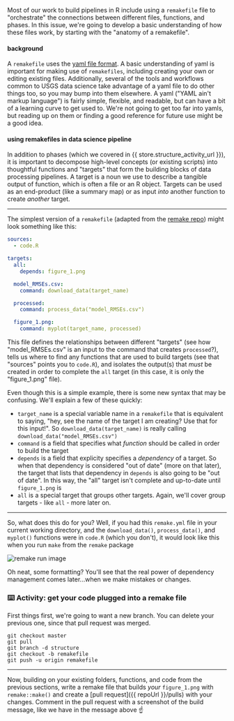 Most of our work to build pipelines in R include using a `remakefile` file to "orchestrate" the connections between different files, functions, and phases. In this issue, we're going to develop a basic understanding of how these files work, by starting with the "anatomy of a remakefile".

#### background

A `remakefile` uses the [yaml file format](https://en.wikipedia.org/wiki/YAML). A basic understanding of yaml is important for making use of `remakefiles`, including creating your own or editing existing files. Additionally, several of the tools and workflows common to USGS data science take advantage of a yaml file to do other things too, so you may bump into them elsewhere. A yaml ("YAML ain't markup language") is fairly simple, flexible, and readable, but can have a bit of a learning curve to get used to. We're not going to get too far into yamls, but reading up on them or finding a good reference for future use might be a good idea.

#### using remakefiles in data science pipeline

In addition to phases (which we covered in {{ store.structure_activity_url }}), it is important to decompose high-level concepts (or existing scripts) into thoughtful functions and "targets" that form the building blocks of data processing pipelines. A target is a noun we use to describe a tangible output of function, which is often a file or an R object. Targets can be used as an end-product (like a summary map) or as input _into_ another function to create _another_ target. 

---
The simplest version of a `remakefile` (adapted from the [remake repo](https://github.com/richfitz/remake)) might look something like this:

```yaml
sources:
  - code.R

targets:
  all:
    depends: figure_1.png

  model_RMSEs.csv:
    command: download_data(target_name)

  processed:
    command: process_data("model_RMSEs.csv")

  figure_1.png:
    command: myplot(target_name, processed)
```


This file defines the relationships between different "targets" (see how "model_RMSEs.csv" is an input to the command that creates `processed`?), tells us where to find any functions that are used to build targets (see that "sources" points you to `code.R`), and isolates the output(s) that _must_ be created in order to complete the `all` target (in this case, it is only the "figure_1.png" file). 

Even though this is a simple example, there is some new syntax that may be confusing. We'll explain a few of these quickly:
 - `target_name` is a special variable name in a `remakefile` that is equivalent to saying, "hey, see the name of the target I am creating? Use that for this input!". So `download_data(target_name)` is really calling `download_data("model_RMSEs.csv")`
 - `command` is a field that specifies what _function_ should be called in order to build the target
 - `depends` is a field that explicity specifies a _dependency_ of a target. So when that dependency is considered "out of date" (more on that later), the target that lists that dependency in `depends` is also going to be "out of date". In this way, the "all" target isn't complete and up-to-date until `figure_1.png` is
 - `all` is a special target that groups other targets. Again, we'll cover group targets - like `all` - more later on.

---

So, what does this do for you? Well, if you had this `remake.yml` file in your current working directory, and the `download_data()`, `process_data()`, and `myplot()` functions were in `code.R` (which you don't), it would look like this when you run `make` from the `remake` package

![remake run image](https://user-images.githubusercontent.com/2349007/81447341-15edda80-9142-11ea-8321-c490cb6cb9ef.png)

Oh neat, some formatting? You'll see that the real power of dependency management comes later...when we make mistakes or changes. 

### :keyboard: Activity: get your code plugged into a remake file
First things first, we're going to want a new branch. You can delete your previous one, since that pull request was merged. 
```
git checkout master
git pull
git branch -d structure
git checkout -b remakefile
git push -u origin remakefile 
```

---
Now, building on your existing folders, functions, and code from the previous sections, write a remake file that builds _your_ `figure_1.png` with `remake::make()` and create a [pull request]({{ repoUrl }}/pulls) with your changes. Comment in the pull request with a screenshot of the build message, like we have in the message above :point_up:


